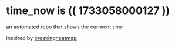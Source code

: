 # time_now is (( 1733058000127 ))

an automated repo that shows the currnent time

inspired by [breakingheatmap](https://github.com/breakingheatmap/breakingheatmap)